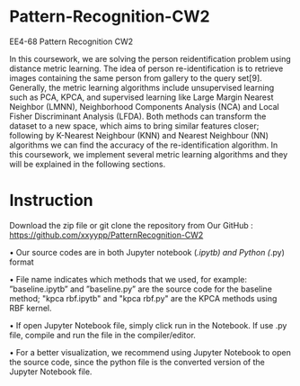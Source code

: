 # Pattern-Recognition-CW2
EE4-68 Pattern Recognition CW2

In this coursework, we are solving the person reidentification problem using distance metric learning. The
idea of person re-identification is to retrieve images containing the same person from gallery to the query set[9].
Generally, the metric learning algorithms include unsupervised learning such as PCA, KPCA, and supervised learning
like Large Margin Nearest Neighbor (LMNN), Neighborhood Components Analysis (NCA) and Local Fisher Discriminant Analysis (LFDA). Both methods can transform the dataset to a new space, which aims to bring similar features closer; following by K-Nearest Neighbour (KNN) and
Nearest Neighbour (NN) algorithms we can find the accuracy of the re-identification algorithm. In this coursework, we implement several metric learning algorithms and they will be explained in the following sections.

# Instruction
Download the zip file or git clone the repository from
Our GitHub : https://github.com/xxyypp/PatternRecognition-CW2

• Our source codes are in both Jupyter notebook (*.ipytb) and Python (*.py) format

• File name indicates which methods that we used, for example: ”baseline.ipytb” and ”baseline.py” are the source code for the baseline method; "kpca rbf.ipytb" and "kpca rbf.py" are the KPCA methods using RBF kernel.

• If open Jupyter Notebook file, simply click run in the Notebook. If use .py file, compile and run the file in the compiler/editor.

• For a better visualization, we recommend using Jupyter Notebook to open the source code, since the python file is the converted version of the Jupyter Notebook file.



